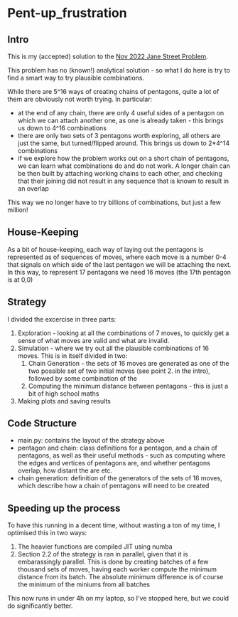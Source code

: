 # Pent-up_frustration
## Intro
This is my (accepted) solution to the [Nov 2022 Jane Street Problem](https://www.janestreet.com/puzzles/pent-up-frustration-2-index/).

This problem has no (known!) analytical solution - so what I do here is try to find a smart way to try plausible combinations. 

While there are 5^16 ways of creating chains of pentagons, quite a lot of them are obviously not worth trying. In particular:
- at the end of any chain, there are only 4 useful sides of a pentagon on which we can attach another one, as one is already taken - this brings us down to 4^16 combinations
- there are only two sets of 3 pentagons worth exploring, all others are just the same, but turned/flipped around. This brings us down to 2*4^14 combinations
- if we explore how the problem works out on a short chain of pentagons, we can learn what combinations do and do not work. A longer chain can be then built by attaching working chains to each other, and checking that their joining did not result in any sequence that is known to result in an overlap

This way we no longer have to try billions of combinations, but just a few million!

## House-Keeping
As a bit of house-keeping, each way of laying out the pentagons is represented as of sequences of moves, where each move is a number 0-4 that signals on which side of the last pentagon we will be attaching the next. In this way, to represent 17 pentagons we need 16 moves (the 17th pentagon is at 0,0)

## Strategy
I divided the excercise in three parts:
1. Exploration - looking at all the combinations of 7 moves, to quickly get a sense of what moves are valid and what are invalid. 
2. Simulation - where we try out all the plausible combinations of 16 moves. This is in itself divided in two:
    1. Chain Generation - the sets of 16 moves are generated as one of the two possible set of two initial moves (see point 2. in the intro), followed by some combination of the 
    2. Computing the minimum distance between pentagons - this is just a bit of high school maths
3. Making plots and saving results

## Code Structure
- main.py: contains the layout of the strategy above
- pentagon and chain: class definitions for a pentagon, and a chain of pentagons, as well as their useful methods - such as computing where the edges and vertices of pentagons are, and whether pentagons overlap, how distant the are etc.
- chain generation: definition of the generators of the sets of 16 moves, which describe how a chain of pentagons will need to be created

## Speeding up the process
To have this running in a decent time, without wasting a ton of my time, I optimised this in two ways:
1. The heavier functions are compiled JIT using numba
2. Section 2.2 of the strategy is ran in parallel, given that it is embarassingly parallel. This is done by creating batches of a few thousand sets of moves, having each worker compute the minimum distance from its batch. The absolute minimum difference is of course the minimum of the miniums from all batches

This now runs in under 4h on my laptop, so I've stopped here, but we could do significantly better.  
